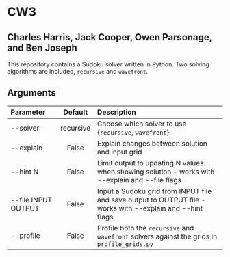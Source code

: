 # CW3

## Charles Harris, Jack Cooper, Owen Parsonage, and Ben Joseph

This repository contains a Sudoku solver written in Python. Two solving algorithms are included, `recursive` and `wavefront`.

## Arguments

| Parameter                 | Default       | Description   |
| :------------------------ |:-------------:| :-------------|
| --solver                  |   recursive   | Choose which solver to use {`recursive`, `wavefront`}|
| --explain                 |   False       | Explain changes between solution and input grid  |
| --hint N                  |   False       | Limit output to updating N values when showing solution - works with --explain and --file flags|
| --file INPUT OUTPUT       |   False       | Input a Sudoku grid from INPUT file and save output to OUTPUT file - works with --explain and --hint flags|
| --profile                 |   False       | Profile both the `recursive` and `wavefront` solvers against the grids in `profile_grids.py`|